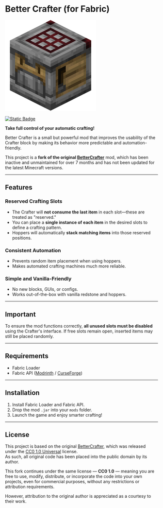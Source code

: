# Better Crafter (for Fabric)

![Crafter block](src/main/resources/assets/bettercrafter/icon.png)

[![Static Badge](https://img.shields.io/badge/Version-1.0.0--1.21.4-green)](CHANGELOG.md)

**Take full control of your automatic crafting!**

Better Crafter is a small but powerful mod that improves the usability of the Crafter block by making its behavior more predictable and automation-friendly.

This project is a **fork of the original [BetterCrafter](https://github.com/Fern-Aerell/BetterCrafter)** mod, which has been inactive and unmaintained for over 7 months and has not been updated for the latest Minecraft versions.

---

## Features  

### Reserved Crafting Slots   

- The Crafter will **not consume the last item** in each slot—these are treated as "reserved."
- You can place a **single instance of each item** in the desired slots to define a crafting pattern.
- Hoppers will automatically **stack matching items** into those reserved positions.

### Consistent Automation  

- Prevents random item placement when using hoppers.
- Makes automated crafting machines much more reliable.

### Simple and Vanilla-Friendly  

- No new blocks, GUIs, or configs.
- Works out-of-the-box with vanilla redstone and hoppers.

---

## Important  

To ensure the mod functions correctly, **all unused slots must be disabled** using the Crafter's interface. If free slots remain open, inserted items may still be placed randomly.

---

## Requirements  

- Fabric Loader  
- Fabric API ([Modrinth](https://modrinth.com/mod/fabric-api) / [CurseForge](https://www.curseforge.com/minecraft/mc-mods/fabric-api))

---

## Installation  

1. Install Fabric Loader and Fabric API.  
2. Drop the mod `.jar` into your `mods` folder.  
3. Launch the game and enjoy smarter crafting!

---

## License  

This project is based on the original [BetterCrafter](https://github.com/Fern-Aerell/BetterCrafter), which was released under the [CC0 1.0 Universal](https://creativecommons.org/publicdomain/zero/1.0/) license.  
As such, all original code has been placed into the public domain by its author.

This fork continues under the same license — **CC0 1.0** — meaning you are free to use, modify, distribute, or incorporate the code into your own projects, even for commercial purposes, without any restrictions or attribution requirements.

However, attribution to the original author is appreciated as a courtesy to their work.